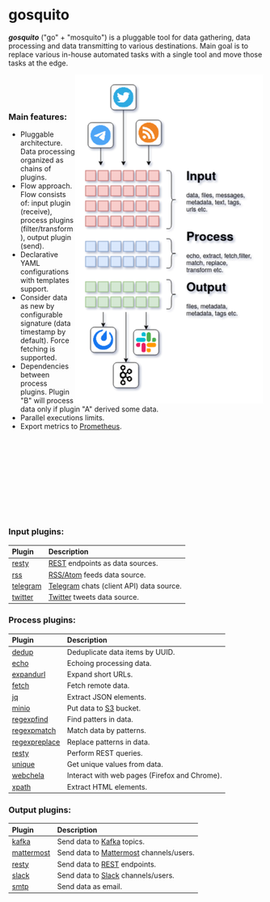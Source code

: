 # gosquito


***gosquito*** ("go" + "mosquito") is a pluggable tool for data
gathering, data processing and data transmitting to various destinations. 
Main goal is to replace various in-house automated tasks with a single tool and move those tasks at the edge.

<img align="right" src="assets/gosquito.png">

<br><br><br>
### Main features:

* Pluggable architecture. Data processing organized as chains of plugins.
* Flow approach. Flow consists of: input plugin (receive), process plugins (filter/transform), output
  plugin (send).
* Declarative YAML configurations with templates support.
* Consider data as new by configurable signature (data timestamp by default). Force fetching is supported.
* Dependencies between process plugins. Plugin "B" will process data only if plugin "A" derived some data.
* Parallel executions limits. 
* Export metrics to [Prometheus](https://prometheus.io/).

<br><br><br>
<br><br><br>
<br><br><br>

### Input plugins:

| Plugin                                           | Description                                                                                      |
| :----------------------------------------------- | :------------------------------------------------------------------------------                  |
| [resty](docs/plugins/input/resty.md)             | [REST](https://en.wikipedia.org/wiki/Representational_state_transfer) endpoints as data sources. |
| [rss](docs/plugins/input/rss.md)                 | [RSS/Atom](https://en.wikipedia.org/wiki/RSS) feeds data source.                                 |
| [telegram](docs/plugins/input/telegram.md)       | [Telegram](https://telegram.org/) chats (client API) data source.                                |
| [twitter](docs/plugins/input/twitter.md)         | [Twitter](https://twitter.com/) tweets data source.                                              |

### Process plugins:

| Plugin                                                      | Description                                                                              |
| :---------------------------------------------------------- | :--------------------------------------------------------------------------------------- |
| [dedup](docs/plugins/process/dedup.md)                      | Deduplicate data items by UUID.                                                          |
| [echo](docs/plugins/process/echo.md)                        | Echoing processing data.                                                                 |
| [expandurl](docs/plugins/process/expandurl.md)              | Expand short URLs.                                                                       |
| [fetch](docs/plugins/process/fetch.md)                      | Fetch remote data.                                                                       |
| [jq](docs/plugins/process/jq.md)                            | Extract JSON elements.                                                                   |
| [minio](docs/plugins/process/minio.md)                      | Put data to [S3](https://en.wikipedia.org/wiki/Amazon_S3) bucket.                        |
| [regexpfind](docs/plugins/process/regexpfind.md)            | Find patters in data.                                                                    |
| [regexpmatch](docs/plugins/process/regexpmatch.md)          | Match data by patterns.                                                                  |
| [regexpreplace](docs/plugins/process/regexpreplace.md)      | Replace patterns in data.                                                                |
| [resty](docs/plugins/process/resty.md)                      | Perform REST queries.                                                                    |
| [unique](docs/plugins/process/unique.md)                    | Get unique values from data.                                                             |
| [webchela](docs/plugins/process/webchela.md)                | Interact with web pages (Firefox and Chrome).                                            |
| [xpath](docs/plugins/process/xpath.md)                      | Extract HTML elements.                                                                   |

### Output plugins:

| Plugin                                           | Description                                                                                   |
| :----------------------------------------------- | :-------------------------------------------------------------------                          |
| [kafka](docs/plugins/output/kafka.md)            | Send data to [Kafka](https://kafka.apache.org/) topics.                                       |
| [mattermost](docs/plugins/output/mattermost.md)  | Send data to [Mattermost](https://mattermost.org/) channels/users.                            |
| [resty](docs/plugins/output/resty.md)            | Send data to [REST](https://en.wikipedia.org/wiki/Representational_state_transfer) endpoints. |
| [slack](docs/plugins/output/slack.md)            | Send data to [Slack](https://slack.com) channels/users.                                       |
| [smtp](docs/plugins/output/smtp.md)              | Send data as email.                                                                           |
